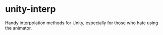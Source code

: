 # unity-interp
Handy interpolation methods for Unity, especially for those who hate using the animator.
